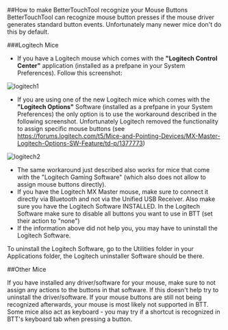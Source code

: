 ##How to make BetterTouchTool recognize your Mouse Buttons
BetterTouchTool can recognize mouse button presses if the mouse driver generates standard button events. Unfortunately many newer mice don't do this by default.

###Logitech Mice
* If you have a Logitech  mouse which comes with the <strong>"Logitech Control Center"</strong> application (installed as a prefpane in your System Preferences). Follow this screenshot:</li>

![logitech1](media/Anywhere_Mouse_MX_2015-06-18_21-03-34.png)

* If you are using one of the new Logitech mice which comes with the <strong>"Logitech Options"</strong> Software (installed as a prefpane in your System Preferences) the only option is to use the workaround described in the following screenshot. Unfortunately Logitech removed the functionality to assign specific mouse buttons (see <a href="https://forums.logitech.com/t5/Mice-and-Pointing-Devices/MX-Master-Logitech-Options-SW-Feature/td-p/1377773">https://forums.logitech.com/t5/Mice-and-Pointing-Devices/MX-Master-Logitech-Options-SW-Feature/td-p/1377773</a>)  </li>

![logitech2](media/Monosnap_2015-06-18_21-11-54.png)

* The same workaround just described also works for mice that come with the "Logitech Gaming Software" (which also does not allow to assign mouse buttons directly).
* If you have the Logitech MX Master mouse, make sure to connect it directly via Bluetooth and not via the Unified USB Receiver. Also make sure you have the Logitech Software INSTALLED.
In the Logitech Software make sure to disable all buttons you want to use in BTT (set their action to "none")
* If the information above did not help you, you may have to uninstall the Logitech Software.

To uninstall the Logitech Software, go to the Utilities folder in your Applications folder, the Logitech uninstaller Software should be there.

##Other Mice

If you have installed any driver/software for your mouse, make sure to not assign any actions to the buttons in that software. If this doesn't help try to uninstall the driver/software. If your mouse buttons are still not being recognized afterwards, your mouse is most likely not supported in BTT. Some mice also act as keyboard - you may try if a shortcut is recognized in BTT's keyboard tab when pressing a button.

